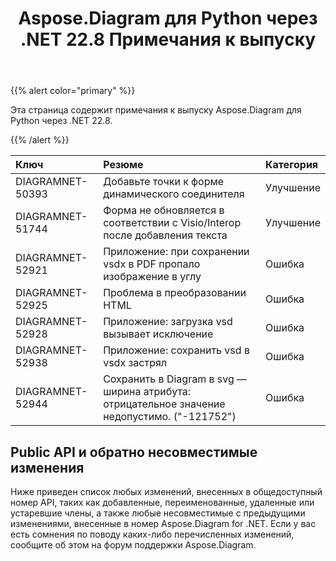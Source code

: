 ﻿---
title: Aspose.Diagram для Python через .NET 22.8 Примечания к выпуску
type: docs
weight: 19
url: /ru/python-net/aspose-diagram-for-python-via-net-22-8-release-notes/
---
{{% alert color="primary" %}} 

Эта страница содержит примечания к выпуску Aspose.Diagram для Python через .NET 22.8.

{{% /alert %}} 

|**Ключ**|**Резюме**|**Категория**|
|:- |:- |:- |
|DIAGRAMNET-50393|Добавьте точки к форме динамического соединителя|Улучшение|
|DIAGRAMNET-51744|Форма не обновляется в соответствии с Visio/Interop после добавления текста|Улучшение|
|DIAGRAMNET-52921|Приложение: при сохранении vsdx в PDF пропало изображение в углу|Ошибка|
|DIAGRAMNET-52925|Проблема в преобразовании HTML|Ошибка|
|DIAGRAMNET-52928|Приложение: загрузка vsd вызывает исключение|Ошибка|
|DIAGRAMNET-52938|Приложение: сохранить vsd в vsdx застрял|Ошибка|
|DIAGRAMNET-52944|Сохранить в Diagram в svg — ширина атрибута: отрицательное значение недопустимо. ("-121752")|Ошибка|

## **Public API и обратно несовместимые изменения**
Ниже приведен список любых изменений, внесенных в общедоступный номер API, таких как добавленные, переименованные, удаленные или устаревшие члены, а также любые несовместимые с предыдущими изменениями, внесенные в номер Aspose.Diagram for .NET. Если у вас есть сомнения по поводу каких-либо перечисленных изменений, сообщите об этом на форум поддержки Aspose.Diagram.